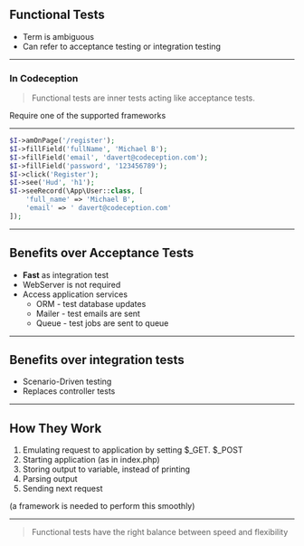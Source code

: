## Functional Tests

* Term is ambiguous
* Can refer to acceptance testing or integration testing

---

### In Codeception

> Functional tests are inner tests acting like acceptance tests.

Require one of the supported frameworks

---

```php
$I->amOnPage('/register');
$I->fillField('fullName', 'Michael B');
$I->fillField('email', 'davert@codeception.com');
$I->fillField('password', '123456789');
$I->click('Register');
$I->see('Hud', 'h1');
$I->seeRecord(\App\User::class, [
    'full_name' => 'Michael B', 
    'email' => ' davert@codeception.com'
]);
```

---

## Benefits over Acceptance Tests

* **Fast** as integration test
* WebServer is not required
* Access application services
  * ORM - test database updates
  * Mailer - test emails are sent
  * Queue - test jobs are sent to queue

---

## Benefits over integration tests

* Scenario-Driven testing
* Replaces controller tests

---

## How They Work

1. Emulating request to application by setting $_GET. $_POST
1. Starting application (as in index.php)
1. Storing output to variable, instead of printing
1. Parsing output
1. Sending next request

(a framework is needed to perform this smoothly)

---

> Functional tests have the right balance between speed and flexibility

